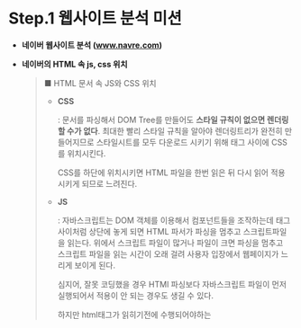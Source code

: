 # Step.1 웹사이트 분석 미션

- **네이버 웹사이트 분석 (www.navre.com)**

- **네이버의 HTML 속  js, css 위치** 

  > ■ HTML 문서 속 JS와 CSS 위치 
  >
  > - **CSS**
  >
  >   : 문서를 파싱해서 DOM Tree를 만들어도 **스타일 규칙이 없으면 렌더링 할 수가 없다**. 최대한 빨리 스타일 규칙을 알아야 렌더링트리가 완전히 만들어지므로 스타일시트를 모두 다운로드 시키기 위해 <head></head> 태그 사이에 CSS를 위치시킨다. 
  >
  >   CSS를 하단에 위치시키면 HTML 파일을 한번 읽은 뒤 다시 읽어 적용시키게 되므로 느려진다.
  >
  > - **JS**
  >
  >   : 자바스크립트는 DOM 객체를 이용해서 컴포넌트들을 조작하는데 <head></head> 태그 사이처럼 상단에 놓게 되면 HTML 파서가 파싱을 멈추고 스크립트파일을 읽는다. 위에서 스크립트 파일이 많거나 파일이 크면 파싱을 멈추고 스크립트 파일을 읽는 시간이 오래 걸려 사용자 입장에서 웹페이지가 느리게 보이게 된다. 
  >
  >   심지어, 잘못 코딩했을 경우 HTMl 파싱보다 자바스크립트 파일이 먼저 실행되어서 적용이 안 되는 경우도 생길 수 있다. 
  >
  >   하지만 html태그가 읽히기전에 수행되어야하는 <script>태그들은 윗부분에 위치시켜야 한다.
  >
  >   
  >
  >   *ex1) 자바스크립트 애니메이션의 경우 화면상에서 바로 적용시켜줘야 하므로 애니메이션 관련 부분만 <head></head> 태그 사이로 올려서 적용하기도 한다.*
  >
  >   *ex2) 자바스크립트로 사용자 화면의 일부 콘텐츠를 보여주거나 감추는 동작을 실행할 경우도 <head></head> 사이에 자바스크립트 코드를 넣는 것이 좋다. 이 경우에 자바스크립트 코드를 <body></body> 사이에 포함할 경우 자바스크립트가 HTML보다 늦게 해석이 되면서 일시적으로 깨진 화면이 보일 수 있다. -> <head></head>에 포함된 자바스크립트 코드는 HTML 문서보다 먼저 해석이 되지만, HTMl 문서의 로딩이 완료된 이후에 실행하도록 코드를 작성해야한다.*
  >
  >   
  >
  >   ※ 브라우저가 스크립트의 비동기 및 지연 특성을 지원하는 것을 이용해, 스크립트가 다운로드 되는 동안 계속 구문 분석을 하는 것이 안전하다는 것을 브라우저에게 알려줄 수 있다. (async/defer) 

  

  - 네이버의 css 위치는 <head></head>  사이에 위치

  - js의 위치는 <head></head> 사이와 </body> 바로 위쪽에 위치해 있다.

    - <head></head> 사이에 위치한 자바스크립트 코드

```html
      <script type="text/javascript">
      var nsc = "navertop.v3";
      document.domain = "naver.com";
      var jindoAll = "";
      var iframeLazyLoad = false;
      if (!!!window.console) {window.console={};window.console["log"]=function(){}}
      var isLogin = false; 
      function refreshLcs(etc) {etc = etc ? etc : {};if(document.cookie.indexOf("nrefreshx=1") != -1) {etc["mrf"]="1";} else {etc["pan"]="gam";}return etc;}
      </script>
```

※ 더미 console 객체 (참고)
      
실제로 console 객체를 사용하는 경우에는 console의 코드를 제거해야 하지만 개발 중에 약간 테스트하고 싶을 경우에 일부로 console 코드를 제거하는 것도 번거로운 일이 될 것입니다.
      
그래서 인터넷 익스플로러 등의 console 객체가 존재하지 않는 브라우저에서도 에러가 발생하지 않도록 더미 console 객체를 넣는 방법을 이용하기도 합니다.
      
파이어버그의 console 객체에 포함된 모든 메서드를 제공하는 더미 console 객체는 다음의 아래처럼 작성할 수 있습니다.
      
이를 최초로 읽는 자바스크립트 코드의 맨 위에 작성해 두면 console 호출로 에러가 생기는 일은 없어질 것입니다.
      
실제로 릴리지할 때는 console.log 등의 코드와 함께 이 코드도 제거할 수 있도록 해야 합니다.
      


출처: https://webclub.tistory.com/464 [Web Club]
      

- **화면을 표시하기 위해 다운로드 되는 파일들**

  - CSS 파일, JS 파일, png, jpeg 등 화면을 표현하기 위해 필요한 파일들이 다운로드 된다.

- **특정 자원의 Request Headers와 Response Headers의 내용을 분석**

  - **Request Header**

    ```
    :authority: www.naver.com
    :method: GET
    :path: /
    :scheme: https
    accept: text/html,application/xhtml+xml,application/xml;q=0.9,image/webp,image/apng,*/*;q=0.8,application/signed-exchange;v=b3;q=0.9
    accept-encoding: gzip, deflate, br
    accept-language: ko-KR,ko;q=0.9,en-US;q=0.8,en;q=0.7
    cache-control: max-age=0
    cookie: NNB=C4SEYFSS6LFFY; ASID=277362600000016a9353764900000059; NaverSuggestUse=use%26unuse; MM_NEW=1; NFS=2; _ga_4BKHBFKFK0=GS1.1.1577249228.2.0.1577249228.60; _ga=GA1.2.724527621.1577198972; NRTK=ag#all_gr#1_ma#-2_si#0_en#0_sp#0; nid_inf=1141730655; NID_JKL=X0UmkwodasIVWjcJMd2b+PRIst5okzo6NeuTGGHxKw0=; _gid=GA1.2.2072550961.1580711847; PM_CK_sclFixed=1; BMR=s=1580714443243&r=https%3A%2F%2Fm.blog.naver.com%2FPostView.nhn%3FblogId%3Dwebwizard83%26logNo%3D220589390813%26proxyReferer%3Dhttps%253A%252F%252Fwww.google.com%252F&r2=https%3A%2F%2Fwww.google.com%2F; nx_ssl=2; PM_CK_loc=95ffe18676d1022a0207a0d47c3c90b165d0568edbaa5ec42c6be4e35784e090; page_uid=UBlgElp0J1ssscxglDdssssstcG-296997
    referer: https://www.naver.com/
    sec-fetch-mode: navigate
    sec-fetch-site: same-origin
    sec-fetch-user: ?1
    upgrade-insecure-requests: 1
    user-agent: Mozilla/5.0 (Windows NT 10.0; Win64; x64) AppleWebKit/537.36 (KHTML, like Gecko) Chrome/79.0.3945.130 Safari/537.36
    ```

    - GET 방식의 method 사용

    - uri scheme은 https

    - accept : 요청을 보낼 때 서버에 어떤 타입의 데이터를 보내줬으면 좋겠다고 명시할 때 사용 (클라이언트가 허용할 수 있는 파일의 형식 MIME TYPE)

      (;q =0.9 -> 이런 건 weight 나타낼 때 사용하는 것)

      - accept-encoding : 인코딩 알고리즘은 gzip, deflate, br (압축 알고리즘들)이다

        : 응답컨텐츠를 저 압축 알고리즘으로 보내면 브라우저가 알아서 해체해서 사용

        *※ 모든 모던 브라우저와 서버들은 종단간 압축을 지원하며 협상하는 유일한 것은 사용할 압축 알고리즘입니다. 이런 압축 알고리즘들은 텍스트에 최적화되어 있습니다. 1990년대에, 압축 기술은 급격한 속도로 진보되고 있었으며 많은 수의 성공적인 알고리즘들이 선택 가능한 후보군에 추가되었습니다. 오늘날에는, 오직 두 개의 알고리즘만이 적절한 후보군입니다: 가장 일반적인 `gzip`, 그리고 새로운 도전자인 `br`이 그것이죠.*

      - accept-language : 서버가 보내 줄 예상 언어

      - cache-control: max-age=0 

        : 네트워크를 통해 무언가를 가져오는 작업은 느린 동시에 비용도 많이 들기 때문에, 이전에 가져온 리소스를 캐시했다가 재활용할 수 있는 기능이 브라우저의 HTTP 캐시

        : Cache-Control 지시문은 응답을 캐시할 수 있는 사용자, 해당 조건 및 기간을 제어한다.

        - no-cache : 반환된 응답이 변경된 경우 서버와 먼저 확인하지 않고는 동일한 URL에 대한 후속 요청을 충족하는 데 사용할 수 없다. 적절한 유효성 검사 토큰이 있을 경우 no-cache는 캐시된 응답의 유효성을 검사하는 데 한 번의 왕복을 발생시키지만, 리소스가 변경되지 않은 경우 다운로드를 제거할 수 있다.

        - no-store : 브라우저와 모든 중간 캐시는 반환된 응답의 모든 버전을 저장할 수 없다. 사용자가 요청할 때마다 요청이 서버에 전송되고 전체 응답이 다운로드 된다.

        - 'public' vs. 'private'

          응답이 'public'으로 표시되면 이와 관련된 HTTP 인증이 구성되어 있고 응답 상태 코드가 정상적으로 캐시할 수 없는 경우에도 캐시가 가능하다. 대부분의 경우, 명시적 캐싱 정보(예: 'max-age')가 응답이 어떠한 경우든지 캐시가 가능하다고 나타내므로 'public' 생략 가능하다.

          반대로, 'private' 응답은 브라우저가 캐시할 수 있다. 그러나 일반적으로 이 응답은 단일 사용자를 대상으로 하므로 중간 캐시가 이 응답을 캐시하는 것은 허용되지 않습니다. 예를 들어, 비공개 사용자 정보가 포함된 HTML 페이지는 사용자의 브라우저가 캐시할 수 있지만, CDN은 이 페이지를 캐시할 수 없습니다.

        - max-age :  요청 시간부터 가져온 응답을 재활용할 수 있는 최대 시간(초)을 지정한다. 예를 들어, 'max-age=60'은 응답이 다음 60초 동안 캐시되어 재활용될 수 있음을 나타냅니다.

        - https://developers.google.com/web/fundamentals/performance/optimizing-content-efficiency/http-caching?hl=ko

        - max-age=0 과 no-cashe 의 차이? https://stackoverflow.com/questions/1046966/whats-the-difference-between-cache-control-max-age-0-and-no-cache

        - cache-control 설명 [https://www.letmecompile.com/http-cache-%ED%8A%9C%ED%86%A0%EB%A6%AC%EC%96%BC/](https://www.letmecompile.com/http-cache-튜토리얼/)

  - **Response Header**

    ```
    cache-control: no-cache, no-store, must-revalidate
    content-encoding: gzip
    content-type: text/html; charset=UTF-8
    date: Mon, 03 Feb 2020 14:46:21 GMT
    p3p: CP="CAO DSP CURa ADMa TAIa PSAa OUR LAW STP PHY ONL UNI PUR FIN COM NAV INT DEM STA PRE"
    pragma: no-cache
    referrer-policy: unsafe-url
    server: NWS
    status: 200
    strict-transport-security: max-age=63072000; includeSubdomains
    x-frame-options: DENY
    x-xss-protection: 1; mode=block
    ```

    - cache-control 

      - no-cache, no-store, must-revalidate(서버에 꼭 유효성 검사를 해야함)

    - content-encoding 은 gzip 알고리즘 사용

    - content type은 텍스트, 문자는 utf-8사용

    - pragma:no-cashe

      : HTTP/1.0 버전에서 사용하던 HTTP/1.1 버전의 Cashe-Control 역할을 하던 것

    - referrer-policy : unsfae-url

      : referrer은 웹에서 돌아다닐 때, 이전 방문 페이지

      : 이를 통해 어디 페이지에서 접속하는지 추적이 가능하다

      - unsafe-url이 기본값이라고 한다...

    - status : 응답 상태를 나타내는 코드 (ex.200 요청 정상 처리)

      - 1xx : 정보성
      - 2xx : 성공
      - 3xx : 리다이렉트
      - 4xx : 클라이언트 오류
      - 5xx : 서버 오류

    - strict-transport-security 

      : 웹사이트에 접속할 때 강제적으로, HTTPS protocol로만 접속하게 하는 기능

      ※ **HSTS 기능을 사용하는 목적**

      사용자가 특정 Web Site에 접속할 때, 해당 Web Site가 HTTPS Protocol을 지원하는 지, 하지 않는 지 알지 못하는 경우가 대부분입니다. 따라서 Web Browser로 접속 시, 주소창에 “https://” 또는 “http://” 와 같은 Protocol 이름을 입력하지 않고, 단지 도메인 이름(예를 들면, www.naver.com)만 입력합니다.

       

      그러면, Web Browser는 먼저 HTTP Protocol(“http://” 사용)로 해당 도메인에 접속을 시도합니다. 해당 도메인이 HTTPS Protocol만을 지원하는 Web Site라면, ”301 Redirect” 또는 ”302 Redirect”   response를 보내어, Web Browser로 하여금 HTTPS Protocol로 다시 접속하라고 지시합니다.

       

      사용자는 접속한 후에, 주소창 옆에 있는 자물쇠 아이콘 또는 접속된 URL주소 앞에 있는 “https://”를 보고, 해당 Web Site가 지원하는 Protocol이 HTTPS Protocol 인지 인식하게 됩니다.

      :  Max Age 값은 HSTS List 에 존속하는 시간을 나타내며, Subdomain 에도 HSTS를 적용할 지 여부를 알려준다. Age 값이 0(zero)인 경우는 HSTS Policy를 삭제하라는 명령이다.

      https://m.blog.naver.com/PostView.nhn?blogId=aepkoreanet&logNo=221575708943&proxyReferer=https%3A%2F%2Fwww.google.com%2F

    - x-frame-options : clickjacking 공격을 방어하기 위해 사용한다고 함.

      ※ clickjacking : 웹 사용자가 자신이 클릭하고 있다고 인지하는 것과 다른 어떤 것을 클릭하게 속이는 악의적인 기법으로써 잠재적으로 공격자는 비밀 정보를 유출시키거나 그들의 컴퓨터에 대한 제어를 획득하게 될 수 있다. 

      위키피디아 '클릭재킹'

      [https://ko.wikipedia.org/wiki/%ED%81%B4%EB%A6%AD%EC%9E%AC%ED%82%B9](https://ko.wikipedia.org/wiki/클릭재킹)

      에서도 서버측에서 x-프레임 옵션을 조절해주는 것으로 클릭재킹을 예방할 수 있다고 나와있음

      : 옵션은 총 3가지

      ```
      1. DENY : 페이지를 frame 내에서 표시할 수 없다.
      
      2. SAMEORIGIN : 동일한 origin인 경우 페이지를 frame 내에서 표시할 수 있다.
      
      3. ALLOW-FROM uri : 지정된 origin의 페이지를 frame 내에서 표시할 수 있다.
      ```

      https://slobell.com/blogs/29

    - x-xss-protection: 1; mode=block

      : 크로스사이트스크립트를 탐지하면 웹 페이지를 사용자에게 아예 보여주지 말라는 의미

      ※ 크로스사이트스크립트 : 사이트 간 스크립팅, 웹사이트 관리자가 아닌 이가 웹 페이지에 악성 스크립트를 삽입할 수 있는 취약점.

      https://webhack.dynu.net/?idx=20161119.001

      

- **화면에 보여지기 시작하는 시간은 언제인가?**

  - DOMContentLoaded : 328 ms
  - load(on load) : 661ms

- **DOMContentLoaded 라는 이벤트는 언제 발생하는가?**

  - Dom Tree 분석이 끝나면 DOMContentLoaded 이벤트 발생

- **load와 DOMContentLoaded의 차이점**

  - load는 DOMContentLoaded 이벤트가 발생하고, 그 외 모든 자원을 다 받고 브라우저에 렌더링까지 다 끝난 시점에 발생 

  - 빠른 로딩속도를 위해 자바스크립트를 나중에 따로 로드할 수 있도록 하는 게 DOMContentLoaded와 load

  - DOMContentLoaded 이벤트는 최초 HTML 문서가 완전히 로드 및 파싱되었을 때 발생되고, 스타일시트나 이미지 및 서브프레임 로드가 끝나기를 기다리지 않음

  - load 이벤트는 문서의 모든 콘텐츠(images, script, css, etc)가 로드된 후 발생하는 이벤트 (모든 페이지가 완전히 로드되었을 때 사용해야 함)

  - Dom Tree가 다 만들어지면 DOM APIs를 통해서 DOM에 접근할 수 있기 때문에 실무에서 대부분의 자바스크립트 코드는 DOMContentLoaded 이후에 동작하도록 구현 -> 로딩 속도 성능에 유리하기 때문

    

- **웹 브라우저의 HTML 문서 렌더링 과정**

  1. **불러오기**

     : 로더(Loader)가 서버로부터 전달 받는 리소스 스트림을 읽는 과정, 읽으면서 어떤 파일이나 데이터인지, 파일을 다운로드 할 것인지 등을 결정한다. 

  2. **파싱(parsing)**

     : 웹 엔진이 가지고 있는 HTMl/XML 파서가 문서를 파싱해서 DOM Tree를 만든다.

     > **※ DOM tree** 
     >
     > : XML 및 HTML 문서를 응용프로그램에서 사용하기 위한 API 규격
     >
     > : DOM이란 문서의 각 부분들을 객체로 표현한 API (넓은 의미로는 웹 브라우저가 HTML 페이지를 인식하는 방식/ 좁은 의미로는 **문서객체** (html문서의 태그들을 JS가 이용할 수 있는 객체로 만드는 것  관련된 객체의 집합 
     >
     > : 노드구조로 트리형태로 표현된다.

     

  3. **CSS결정**

     :  CSS 스타일을 분석해 태그에 스타일 규칙을 적용한다.

  4. **레이아웃**

     : 렌더링 트리에서 위치나 크기를 가지고 있지 않기 때문에 객체들에게 위치와 크기를 정해주는 과정을 레이아웃이라고 한다.

  5. **그리기**

     : 렌더링 트리를 탐색하면서 그리기 (렌더링 엔진은 가능하면 HTML 문서가 파싱될 때까지 기다리지 않고, 배치와 그리기 과정을 시작한다.)

  

  ![브라우저의동작과정](https://d2.naver.com/content/images/2015/06/helloworld-59361-3.png)

  https://d2.naver.com/helloworld/59361

  추가로 공부하자...









 